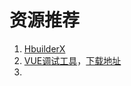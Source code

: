 # 资源推荐

1. [HbuilderX](https://www.dcloud.io/hbuilderx.html)
2. [VUE调试工具](https://www.cnblogs.com/chenhuichao/p/11039427.html)，[下载地址](https://gitee.com/mirrors/vue-devtools/tree/master/)
3. 